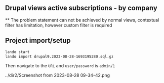 ## Drupal views active subscriptions - by company

** The problem statement can not be achieved by normal views, contextual filter has limitation, however custom filter is required

##  Project import/setup

````bash
lando start
lando import drupal9.2023-08-28-1693195280.sql.gz
````

Then navigate to the `URL` and `user/password` is `admin/1`

../dir2/Screenshot from 2023-08-28 09-34-42.png